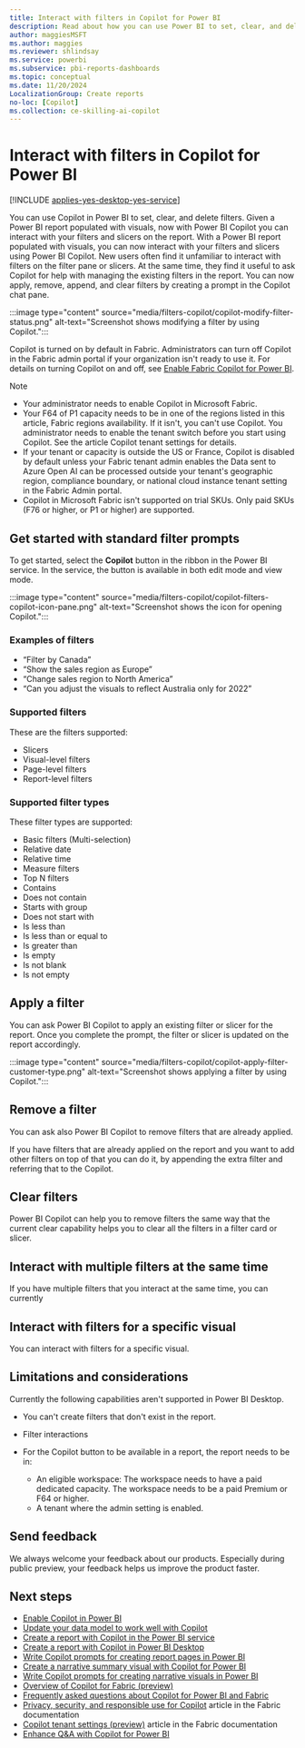 ```yaml
---
title: Interact with filters in Copilot for Power BI 
description: Read about how you can use Power BI to set, clear, and delete filters.
author: maggiesMSFT
ms.author: maggies
ms.reviewer: shlindsay
ms.service: powerbi
ms.subservice: pbi-reports-dashboards
ms.topic: conceptual
ms.date: 11/20/2024
LocalizationGroup: Create reports
no-loc: [Copilot]
ms.collection: ce-skilling-ai-copilot
---
```

# Interact with filters in Copilot for Power BI 

[!INCLUDE [applies-yes-desktop-yes-service](../includes/applies-yes-desktop-yes-service.md)]

You can use Copilot in Power BI to set, clear, and delete filters. Given a Power BI report populated with visuals, now with Power BI Copilot you can interact with your filters and slicers on the report. With a Power BI report populated with visuals, you can now interact with your filters and slicers using Power BI Copilot. New users often find it unfamiliar to interact with filters on the filter pane or slicers. At the same time, they find it useful to ask Copilot for help with managing the existing filters in the report. You can now apply, remove, append, and clear filters by creating a prompt in the Copilot chat pane. 

:::image type="content" source="media/filters-copilot/copilot-modify-filter-status.png" alt-text="Screenshot shows modifying a filter by using Copilot.":::

Copilot is turned on by default in Fabric. Administrators can turn off Copilot in the Fabric admin portal if your organization isn't ready to use it. For details on turning Copilot on and off, see [Enable Fabric Copilot for Power BI](/fabric/get-started/copilot-enable-fabric).

> [!NOTE]
>
> - Your administrator needs to enable Copilot in Microsoft Fabric.
> - Your F64 of P1 capacity needs to be in one of the regions listed in this article, Fabric regions availability. If it isn't, you can't use Copilot.
You administrator needs to enable the tenant switch before you start using Copilot. See the article Copilot tenant settings for details.
> - If your tenant or capacity is outside the US or France, Copilot is disabled by default unless your Fabric tenant admin enables the Data sent to Azure Open AI can be processed outside your tenant's geographic region, compliance boundary, or national cloud instance tenant setting in the Fabric Admin portal.
> - Copilot in Microsoft Fabric isn't supported on trial SKUs. Only paid SKUs (F76 or higher, or P1 or higher) are supported.

## Get started with standard filter prompts

To get started, select the **Copilot** button in the ribbon in the Power BI service. In the service, the button is available in both edit mode and view mode.

:::image type="content" source="media/filters-copilot/copilot-filters-copilot-icon-pane.png" alt-text="Screenshot shows the icon for opening Copilot.":::

### Examples of filters

- “Filter by Canada” 
- “Show the sales region as Europe” 
- “Change sales region to North America” 
- “Can you adjust the visuals to reflect Australia only for 2022” 

### Supported filters

These are the filters supported: 

- Slicers 
- Visual-level filters 
- Page-level filters 
- Report-level filters 

### Supported filter types

These filter types are supported:

- Basic filters (Multi-selection) 
- Relative date 
- Relative time 
- Measure filters 
- Top N filters 
- Contains 
- Does not contain  
- Starts with group 
- Does not start with 
- Is less than 
- Is less than or equal to 
- Is greater than  
- Is empty 
- Is not blank 
- Is not empty 

## Apply a filter 

You can ask Power BI Copilot to apply an existing filter or slicer for the report. Once you complete the prompt, the filter or slicer is updated on the report accordingly.

:::image type="content" source="media/filters-copilot/copilot-apply-filter-customer-type.png" alt-text="Screenshot shows applying a filter by using Copilot.":::

## Remove a filter  

You can ask also Power BI Copilot to remove filters that are already applied.

If you have filters that are already applied on the report and you want to add other filters on top of that you can do it, by appending the extra filter and referring that to the Copilot.


## Clear filters 

Power BI Copilot can help you to remove filters the same way that the current clear capability helps you to clear all the filters in a filter card or slicer.  

## Interact with multiple filters at the same time 

If you have multiple filters that you interact at the same time, you can currently  

## Interact with filters for a specific visual 

You can interact with filters for a specific visual.

## Limitations and considerations 

Currently the following capabilities aren't supported in Power BI Desktop.

- You can't create filters that don't exist in the report.
- Filter interactions
- For the Copilot button to be available in a report, the report needs to be in: 

  - An eligible workspace: The workspace needs to have a paid dedicated capacity. The workspace needs to be a paid Premium or F64 or higher. 
  - A tenant where the admin setting is enabled. 

## Send feedback  

We always welcome your feedback about our products. Especially during public preview, your feedback helps us improve the product faster.
 
## Next steps

- [Enable Copilot in Power BI](/fabric/get-started/copilot-enable-fabric)
- [Update your data model to work well with Copilot](copilot-evaluate-data.md)
- [Create a report with Copilot in the Power BI service](copilot-create-report-service.md)
- [Create a report with Copilot in Power BI Desktop](copilot-create-desktop-report.md)
- [Write Copilot prompts for creating report pages in Power BI](copilot-prompts-report-pages.md)
- [Create a narrative summary visual with Copilot for Power BI](copilot-create-narrative.md)
- [Write Copilot prompts for creating narrative visuals in Power BI](copilot-prompts-narratives.md)
- [Overview of Copilot for Fabric (preview)](/fabric/get-started/copilot-fabric-overview)
- [Frequently asked questions about Copilot for Power BI and Fabric](/fabric/get-started/copilot-faq-fabric)
- [Privacy, security, and responsible use for Copilot](/fabric/get-started/copilot-privacy-security) article in the Fabric documentation 
- [Copilot tenant settings (preview)](/fabric/admin/service-admin-portal-copilot) article in the Fabric documentation 
- [Enhance Q&A with Copilot for Power BI](../natural-language/q-and-a-copilot-enhancements.md)
